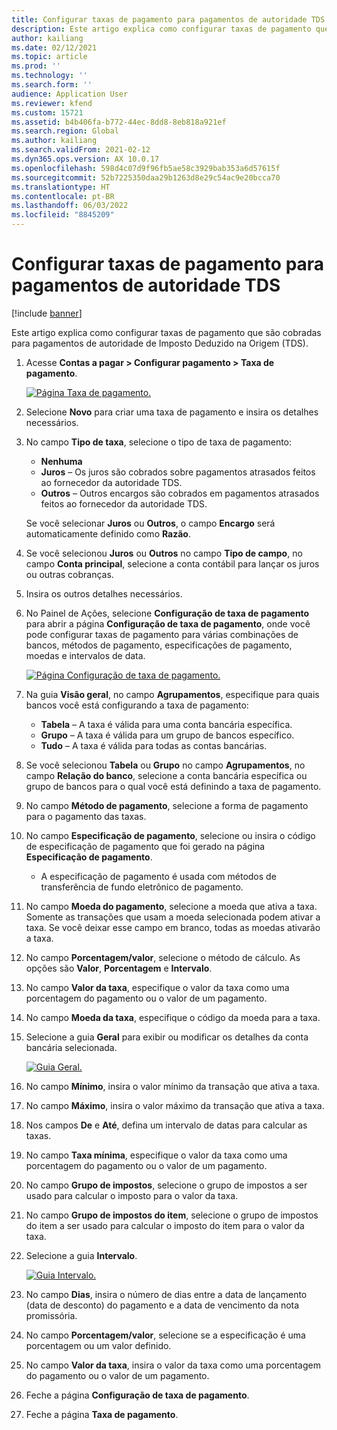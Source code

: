 ```yaml
---
title: Configurar taxas de pagamento para pagamentos de autoridade TDS
description: Este artigo explica como configurar taxas de pagamento que são cobradas para pagamentos de autoridade de Imposto Deduzido na Origem (TDS).
author: kailiang
ms.date: 02/12/2021
ms.topic: article
ms.prod: ''
ms.technology: ''
ms.search.form: ''
audience: Application User
ms.reviewer: kfend
ms.custom: 15721
ms.assetid: b4b406fa-b772-44ec-8dd8-8eb818a921ef
ms.search.region: Global
ms.author: kailiang
ms.search.validFrom: 2021-02-12
ms.dyn365.ops.version: AX 10.0.17
ms.openlocfilehash: 598d4c07d9f96fb5ae58c3929bab353a6d57615f
ms.sourcegitcommit: 52b7225350daa29b1263d8e29c54ac9e20bcca70
ms.translationtype: HT
ms.contentlocale: pt-BR
ms.lasthandoff: 06/03/2022
ms.locfileid: "8845209"
---
```

# <a name="set-up-payment-fees-for-tds-authority-payments"></a>Configurar taxas de pagamento para pagamentos de autoridade TDS

[!include [banner](../includes/banner.md)]

Este artigo explica como configurar taxas de pagamento que são cobradas para pagamentos de autoridade de Imposto Deduzido na Origem (TDS).

1. Acesse **Contas a pagar \> Configurar pagamento \> Taxa de pagamento**.

    [![Página Taxa de pagamento.](./media/apac-ind-TDS-28.png)](./media/apac-ind-TDS-28.png)

2. Selecione **Novo** para criar uma taxa de pagamento e insira os detalhes necessários.
3. No campo **Tipo de taxa**, selecione o tipo de taxa de pagamento:

    - **Nenhuma**
    - **Juros** – Os juros são cobrados sobre pagamentos atrasados feitos ao fornecedor da autoridade TDS.
    - **Outros** – Outros encargos são cobrados em pagamentos atrasados feitos ao fornecedor da autoridade TDS.

    Se você selecionar **Juros** ou **Outros**, o campo **Encargo** será automaticamente definido como **Razão**.

4. Se você selecionou **Juros** ou **Outros** no campo **Tipo de campo**, no campo **Conta principal**, selecione a conta contábil para lançar os juros ou outras cobranças.
5. Insira os outros detalhes necessários.
6. No Painel de Ações, selecione **Configuração de taxa de pagamento** para abrir a página **Configuração de taxa de pagamento**, onde você pode configurar taxas de pagamento para várias combinações de bancos, métodos de pagamento, especificações de pagamento, moedas e intervalos de data.

    [![Página Configuração de taxa de pagamento.](./media/apac-ind-TDS-21.png)](./media/apac-ind-TDS-21.png)

7. Na guia **Visão geral**, no campo **Agrupamentos**, especifique para quais bancos você está configurando a taxa de pagamento:

    - **Tabela** – A taxa é válida para uma conta bancária específica.
    - **Grupo** – A taxa é válida para um grupo de bancos específico.
    - **Tudo** – A taxa é válida para todas as contas bancárias.

8. Se você selecionou **Tabela** ou **Grupo** no campo **Agrupamentos**, no campo **Relação do banco**, selecione a conta bancária específica ou grupo de bancos para o qual você está definindo a taxa de pagamento.
9. No campo **Método de pagamento**, selecione a forma de pagamento para o pagamento das taxas.
10. No campo **Especificação de pagamento**, selecione ou insira o código de especificação de pagamento que foi gerado na página **Especificação de pagamento**.
    - A especificação de pagamento é usada com métodos de transferência de fundo eletrônico de pagamento.
12. No campo **Moeda do pagamento**, selecione a moeda que ativa a taxa. Somente as transações que usam a moeda selecionada podem ativar a taxa. Se você deixar esse campo em branco, todas as moedas ativarão a taxa.
13. No campo **Porcentagem/valor**, selecione o método de cálculo. As opções são **Valor**, **Porcentagem** e **Intervalo**.
14. No campo **Valor da taxa**, especifique o valor da taxa como uma porcentagem do pagamento ou o valor de um pagamento.
15. No campo **Moeda da taxa**, especifique o código da moeda para a taxa.
16. Selecione a guia **Geral** para exibir ou modificar os detalhes da conta bancária selecionada.

    [![Guia Geral.](./media/apac-ind-TDS-22.png)](./media/apac-ind-TDS-22.png)

16. No campo **Mínimo**, insira o valor mínimo da transação que ativa a taxa.
17. No campo **Máximo**, insira o valor máximo da transação que ativa a taxa.
18. Nos campos **De** e **Até**, defina um intervalo de datas para calcular as taxas.
19. No campo **Taxa mínima**, especifique o valor da taxa como uma porcentagem do pagamento ou o valor de um pagamento.
20. No campo **Grupo de impostos**, selecione o grupo de impostos a ser usado para calcular o imposto para o valor da taxa.
21. No campo **Grupo de impostos do item**, selecione o grupo de impostos do item a ser usado para calcular o imposto do item para o valor da taxa.
22. Selecione a guia **Intervalo**. 

    [![Guia Intervalo.](./media/apac-ind-TDS-23.png)](./media/apac-ind-TDS-23.png)

23. No campo **Dias**, insira o número de dias entre a data de lançamento (data de desconto) do pagamento e a data de vencimento da nota promissória.
24. No campo **Porcentagem/valor**, selecione se a especificação é uma porcentagem ou um valor definido.
25. No campo **Valor da taxa**, insira o valor da taxa como uma porcentagem do pagamento ou o valor de um pagamento.
26. Feche a página **Configuração de taxa de pagamento**.
27. Feche a página **Taxa de pagamento**.
